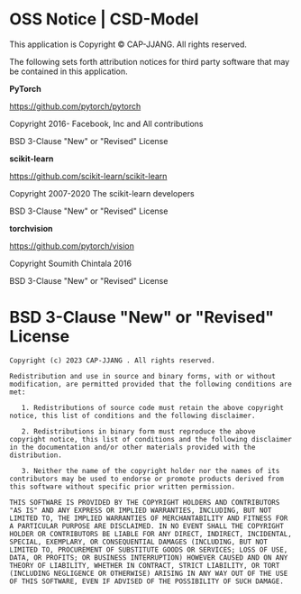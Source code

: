 # OSS Notice | CSD-Model #

This application is Copyright © CAP-JJANG. All rights reserved.

The following sets forth attribution notices for third party software that may be contained in this application.

 **PyTorch**

https://github.com/pytorch/pytorch

Copyright 2016- Facebook, Inc and All contributions

BSD 3-Clause "New" or "Revised" License

 **scikit-learn**

https://github.com/scikit-learn/scikit-learn

Copyright 2007-2020 The scikit-learn developers

BSD 3-Clause "New" or "Revised" License

 **torchvision**

https://github.com/pytorch/vision

Copyright Soumith Chintala 2016

BSD 3-Clause "New" or "Revised" License

# BSD 3-Clause "New" or "Revised" License #

``````````
Copyright (c) 2023 CAP-JJANG . All rights reserved.

Redistribution and use in source and binary forms, with or without modification, are permitted provided that the following conditions are met:

   1. Redistributions of source code must retain the above copyright notice, this list of conditions and the following disclaimer.

   2. Redistributions in binary form must reproduce the above copyright notice, this list of conditions and the following disclaimer in the documentation and/or other materials provided with the distribution.

   3. Neither the name of the copyright holder nor the names of its contributors may be used to endorse or promote products derived from this software without specific prior written permission.

THIS SOFTWARE IS PROVIDED BY THE COPYRIGHT HOLDERS AND CONTRIBUTORS "AS IS" AND ANY EXPRESS OR IMPLIED WARRANTIES, INCLUDING, BUT NOT LIMITED TO, THE IMPLIED WARRANTIES OF MERCHANTABILITY AND FITNESS FOR A PARTICULAR PURPOSE ARE DISCLAIMED. IN NO EVENT SHALL THE COPYRIGHT HOLDER OR CONTRIBUTORS BE LIABLE FOR ANY DIRECT, INDIRECT, INCIDENTAL, SPECIAL, EXEMPLARY, OR CONSEQUENTIAL DAMAGES (INCLUDING, BUT NOT LIMITED TO, PROCUREMENT OF SUBSTITUTE GOODS OR SERVICES; LOSS OF USE, DATA, OR PROFITS; OR BUSINESS INTERRUPTION) HOWEVER CAUSED AND ON ANY THEORY OF LIABILITY, WHETHER IN CONTRACT, STRICT LIABILITY, OR TORT (INCLUDING NEGLIGENCE OR OTHERWISE) ARISING IN ANY WAY OUT OF THE USE OF THIS SOFTWARE, EVEN IF ADVISED OF THE POSSIBILITY OF SUCH DAMAGE.
``````````
